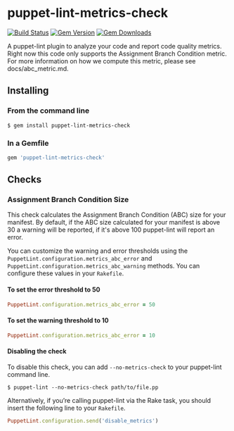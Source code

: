 # puppet-lint-metrics-check

[![Build Status](https://img.shields.io/travis/danzilio/puppet-lint-metrics-check.svg)](https://travis-ci.org/danzilio/puppet-lint-metrics-check)
[![Gem Version](https://img.shields.io/gem/v/puppet-lint-metrics-check.svg)](https://rubygems.org/gems/puppet-lint-metrics-check)
[![Gem Downloads](https://img.shields.io/gem/dt/puppet-lint-metrics-check.svg)](https://rubygems.org/gems/puppet-lint-metrics-check)

A puppet-lint plugin to analyze your code and report code quality metrics. Right now this code only supports the Assignment Branch Condition metric. For more information on how we compute this metric, please see docs/abc_metric.md.

## Installing
### From the command line
```shell
$ gem install puppet-lint-metrics-check
```

### In a Gemfile
```ruby
gem 'puppet-lint-metrics-check'
```

## Checks
### Assignment Branch Condition Size

This check calculates the Assignment Branch Condition (ABC) size for your manifest. By default, if the ABC size calculated for your manifest is above 30 a warning will be reported, if it's above 100 puppet-lint will report an error.

You can customize the warning and error thresholds using the `PuppetLint.configuration.metrics_abc_error` and `PuppetLint.configuration.metrics_abc_warning` methods. You can configure these values in your `Rakefile`.

#### To set the error threshold to 50

```ruby
PuppetLint.configuration.metrics_abc_error = 50
```

#### To set the warning threshold to 10

```ruby
PuppetLint.configuration.metrics_abc_error = 10
```

#### Disabling the check
To disable this check, you can add `--no-metrics-check` to your puppet-lint command line.

```shell
$ puppet-lint --no-metrics-check path/to/file.pp
```

Alternatively, if you’re calling puppet-lint via the Rake task, you should insert the following line to your `Rakefile`.

```ruby
PuppetLint.configuration.send('disable_metrics')
```
